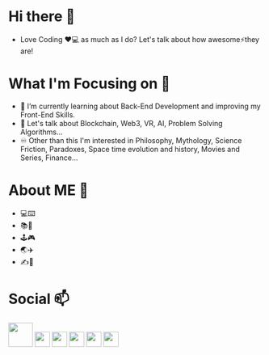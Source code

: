 # Hi there 👋

- Love Coding ❤️💻 as much as I do? Let's talk about how awesome⚡they are!

# What I'm Focusing on 🌱

- 👯 I’m currently learning about Back-End Development and improving my Front-End Skills. 
- 💬 Let's talk about Blockchain, Web3, VR, AI, Problem Solving Algorithms...
- ♾️ Other than this I'm interested in Philosophy, Mythology, Science Friction, Paradoxes, Space time evolution and history, Movies and Series, Finance...

# About ME 🤔

- 💻⌨️
- 📚📖
- 🕹🎮
- 🌏✈️
- ✍️📓

# Social 📫
<a href="https://www.twitter.com/a_nuragjain"><img src="https://cdn-icons-png.flaticon.com/512/3670/3670127.png" style="width:48;"></a>  <a href="https://www.twitter.com/a_nuragjain"><img src="https://cdn-icons-png.flaticon.com/512/3670/3670125.png" style="width:30px;"></a>  <a href="#"><img src="https://cdn-icons-png.flaticon.com/512/3670/3670157.png" style="width:30px;"></a>  <a href="https://www.t.me/a_nuragjain"><img src="https://cdn-icons-png.flaticon.com/512/906/906377.png" style="width:30px;"></a>  <a href="https://www.youtube.com/channel/UCCEd86oQN9DQcgespRrmT2A"><img src="https://cdn-icons-png.flaticon.com/512/3670/3670209.png" style="width:30px;"></a>  <a href="https://linkedin.com/in/anuragjain-in"><img src="https://cdn-icons-png.flaticon.com/512/3670/3670236.png" style="width:30px;"></a>
